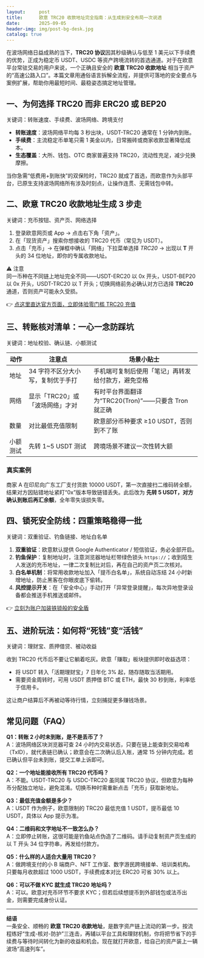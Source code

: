 ```yaml
---
layout:     post
title:      欧意 TRC20 收款地址完全指南：从生成到安全布局一次说透
date:       2025-09-05
header-img: img/post-bg-desk.jpg
catalog: true
---
```


在波场网络日益成熟的当下，**TRC20 协议**因其秒级确认与低至 1 美元以下手续费的优势，正成为稳定币 USDT、USDC 等资产跨境流转的首选通道。对于在欧意平台常驻交易的用户来说，一个正确且安全的 **欧意 TRC20 收款地址** 相当于资产的“高速公路入口”。本篇文章用通俗语言拆解全流程，并提供可落地的安全要点与案例扩展，帮助你用最短时间、最稳姿态搞定地址管理。

## 一、为何选择 TRC20 而非 ERC20 或 BEP20  
关键词：转账速度、手续费、波场网络、跨境支付

* **转账速度**：波场网络平均每 3 秒出块，USDT-TRC20 通常在 1 分钟内到账。  
* **手续费**：主流稳定币单笔只需 1 美金以内，日常搬砖或商家收款显著降低成本。  
* **生态覆盖**：大所、钱包、OTC 商家普遍支持 TRC20，流动性充足，减少兑换摩擦。  

当你急需“低费用+到账快”的双保险时，TRC20 就成了首选，而欧意作为头部平台，已原生支持波场网络所有涉及时刻点，让操作连贯、无需钱包中转。

## 二、欧意 TRC20 收款地址生成 3 步走  
关键词：充币按钮、资产页、网络选择

1. 登录欧意网页或 App → 点击右下角「资产」。  
2. 在「现货资产」搜索你想接收的 TRC20 代币（常见为 USDT）。  
3. 点击「充币」→ 在弹框中确认「网络」下拉菜单选择 *TRC20* → 出现以 **T** 开头的 34 位地址，即你的专属收款地址。

⚠️ 注意  
同一币种在不同链上地址完全不同——USDT-ERC20 以 0x 开头，USDT-BEP20 以 0x 开头，USDT-TRC20 以 T 开头；切换网络前务必确认对方已选择 **TRC20** 通道，否则资产可能永久受损。  

👉 [点这里直达官方页面，立即体验零门槛 TRC20 充值](https://okxdog.com/)

## 三、转账核对清单：一心一念防踩坑  
关键词：地址校验、确认链、小额测试

| 动作 | 注意点 | 场景小贴士 |
| --- | --- | --- |
| 地址 | 34 字符不区分大小写，复制优于手打 | 手机端可复制后使用「笔记」再转发给付款方，避免空格 |
| 网络 | 显示「TRC20」或「波场网络」才对 | 有时平台界面翻译为“TRC20(Tron)”——只要含 Tron 就正确 |
| 数量 | 对比最低充值限制 | 欧意部分币种要求 ≥10 USDT，否则到不了账 |
| 小额测试 | 先转 1~5 USDT 测试 | 跨境场景不建议一次性转大额 |

### 真实案例  
商家 A 在印尼向广东工厂支付货款 10000 USDT，第一次直接扫二维码转全额，结果对方因贴错地址紧盯“0x”版本导致链错丢失。此后改为 **先转 5 USDT，对方确认到账后再汇余额**，全年零失误损失零。

## 四、锁死安全防线：四重策略稳得一批  
关键词：双重验证、钓鱼链接、地址白名单

1. **双重验证**：欧意默认提供 Google Authenticator / 短信验证，务必全部开启。  
2. **钓鱼保护**：复制地址时，注意浏览器地址栏带绿色锁头 `https://`；收到陌生人发送的充币地址，一律二次复制比对后，再在自己的资产页二次核对。  
3. **白名单机制**：将常用收款地址加入「提币白名单」，系统自动冻结 24 小时新增地址，防止黑客在你眼皮底下偷转。  
4. **风控提示开关**：在「安全中心」手动打开「异常登录提醒」，每次异地登录设备都会推送手机推送或邮件。

👉 [立刻为账户加装铁锁般的安全盾](https://okxdog.com/)

## 五、进阶玩法：如何将“死钱”变“活钱”  
关键词：理财宝、质押借贷、被动收益

收到 TRC20 代币后不要让它躺着吃灰。欧意「赚取」板块提供即时收益选项：  
* 将 USDT 转入「活期理财宝」7 日年化 3% 起，随存随取当活期用。  
* 需要资金周转时，可用 USDT 质押借 BTC 或 ETH，最快 30 秒到账，利率低于信用卡。  

这让商户结算后不再被动等待行情，立刻捕捉更多赚钱场景。

## 常见问题（FAQ）

**Q1：转账 2 小时未到账，是不是丢币了？**  
A：波场网络区块浏览器可查 24 小时内交易状态，只要在链上能查到交易哈希（TxID），就代表链已确认；欧意会在二次确认后入账，通常 15 分钟内完成。若已确认但平台未到账，提交工单上诉即可。

**Q2：一个地址能接收所有 TRC20 代币吗？**  
A：不能。USDT-TRC20 与 USDC-TRC20 虽同属 TRC20 协议，但欧意为每种币分配独立地址，避免混淆。切换币种时需重新点击「充币」获取新地址。

**Q3：最低充值金额是多少？**  
A：USDT 作为例子，欧意限制的 TRC20 最低充值 1 USDT，提币最低 10 USDT，具体以 App 提示为准。

**Q4：二维码和文字地址不一致怎么办？**  
A：立即停止转账，这很可能是钓鱼站点伪造了二维码。请手动复制资产页生成的以 T 开头 34 位字符串，再发给付款方。

**Q5：什么样的人适合大量用 TRC20？**  
A：做跨境支付的小 B 端商户、NFT 工作室、数字游民跨境接单、培训类机构。只要每月收款超过 1000 USDT，手续费成本对比 ERC20 可省 30% 以上。

**Q6：可以不做 KYC 就生成 TRC20 地址吗？**  
A：可以。欧意对充币环节不要求 KYC；但若后续想提币到外部钱包或法币出金，则需要完成身份认证。

---

**结语**  
一条安全、顺畅的 **欧意 TRC20 收款地址**，是数字资产链上流动的第一步。按流程练好“生成-核对-防护”三连击，再辅以平台工具和理财机制，你将把节省下的手续费与等待时间转化为新的收益和机会。现在就打开欧意，给自己的资产装上一辆波场“高速列车”。